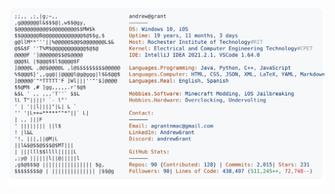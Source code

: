 <a href="https://github.com/pyoneerC/pyoneerC/issues/1#issuecomment-new">
  <picture>
    <source media="(prefers-color-scheme: dark)" srcset="https://raw.githubusercontent.com/pyoneerC/pyoneerC/main/dark_mode.svg">
    <img alt="Andrew Grant's GitHub Profile README" src="https://raw.githubusercontent.com/pyoneerC/pyoneerC/main/light_mode.svg">
  </picture>
</a>
